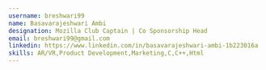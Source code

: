 ```yaml
---
username: breshwari99
name: Basavarajeshwari Ambi
designation: Mozilla Club Captain | Co Sponsorship Head
email: breshwari99@gmail.com
linkedin: https://www.linkedin.com/in/basavarajeshwari-ambi-1b223016a
skills: AR/VR,Product Development,Marketing,C,C++,Html
---
```

